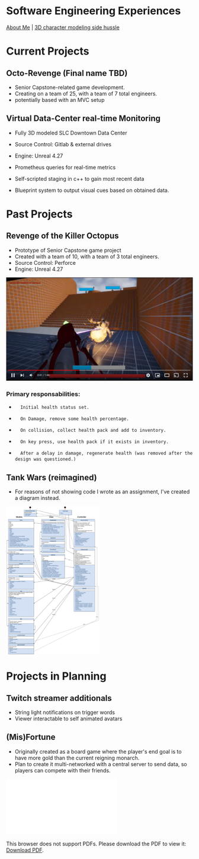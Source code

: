 # Software Engineering Experiences

[About Me](index.md) | [3D character modeling side hussle](Art_Experiences.md)


# Current Projects

## Octo-Revenge (Final name TBD)
- Senior Capstone-related game development. 
-   Creating on a team of 25, with a team of 7 total engineers.
-   potentially based with an MVC setup

## Virtual Data-Center real-time Monitoring
- Fully 3D modeled SLC Downtown Data Center
-   Source Control: Gitlab & external drives
-   Engine: Unreal 4.27
 
- Prometheus queries for real-time metrics
- Self-scripted staging in c++ to gain most recent data
- Blueprint system to output visual cues based on obtained data.

# Past Projects
## Revenge of the Killer Octopus
- Prototype of Senior Capstone game project
-   Created with a team of 10, with a team of 3 total engineers.
-   Source Control: Perforce
-   Engine: Unreal 4.27
   
   
[![Revenge of the Killer Octopus](KillerOcto.PNG)](https://www.youtube.com/watch?v=K11RjfskTJU "Revenge of the Killer Octopus")
   
###   Primary responsabilities:
-       Initial health status set.
-       On Damage, remove some health percentage.
-       On collision, collect health pack and add to inventory.
-       On key press, use health pack if it exists in inventory.
-       After a delay in damage, regenerate health (was removed after the design was questioned.)

## Tank Wars (reimagined)
- For reasons of not showing code I wrote as an assignment, I've created a diagram instead.

<img src= "TankWars.jpg" height="400">

# Projects in Planning

## Twitch streamer additionals
- String light notifications on trigger words
- Viewer interactable to self animated avatars

## (Mis)Fortune
- Originally created as a board game where the player's end goal is to have more gold than the current reigning monarch.
- Plan to create it multi-networked with a central server to send data, so players can compete with their friends.

<object data="SoftwareResume.pdf" type="application/pdf" width="700px" height="700px">
    <embed src="SoftwareResume.pdf">
        <p>This browser does not support PDFs. Please download the PDF to view it: <a href="SoftwareResume.pdf">Download PDF</a>.</p>
    </embed>
</object>
